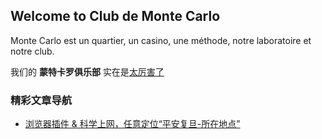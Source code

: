 ## Welcome to Club de Monte Carlo

Monte Carlo est un quartier, un casino, une méthode, notre laboratoire et notre club.

我们的 **蒙特卡罗俱乐部** 实在是<u>太厉害了</u>

### 精彩文章导航

- [浏览器插件 & 科学上网，任意定位“平安复旦-所在地点”](https://montecarloclub.github.io/posts/cheatFudanDaily)

